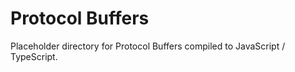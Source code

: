<!-- Copyright 2018-2021 Signal Messenger, LLC -->
<!-- SPDX-License-Identifier: AGPL-3.0-only -->

# Protocol Buffers

Placeholder directory for Protocol Buffers compiled to JavaScript / TypeScript.
